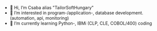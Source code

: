 - 👋 Hi, I’m Csaba alias "TailorSoftHungary"
- 👀 I’m interested in program-/application-, database development. (automation, api, monitoring)
- 🌱 I’m currently learning Python-, IBMi (CLP, CLE, COBOL/400) coding
<!--- 
- 💞️ I’m looking to collaborate on ... coming soon
- 📫 How to reach me coming soon
--->

<!---
TailorSoftHungary/TailorSoftHungary is a ✨ special ✨ repository because its `README.md` (this file) appears on your GitHub profile.
You can click the Preview link to take a look at your changes.
--->
